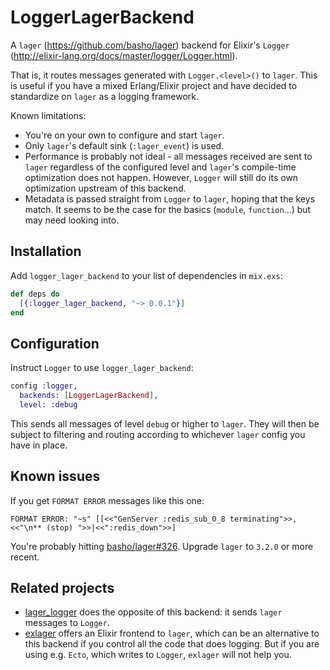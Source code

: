 # LoggerLagerBackend

A `lager` (https://github.com/basho/lager) backend for Elixir's `Logger`
(http://elixir-lang.org/docs/master/logger/Logger.html).

That is, it routes messages generated with `Logger.<level>()` to `lager`. This
is useful if you have a mixed Erlang/Elixir project and have decided to
standardize on `lager` as a logging framework.

Known limitations:
* You're on your own to configure and start `lager`.
* Only `lager`'s default sink (`:lager_event`) is used.
* Performance is probably not ideal - all messages received are sent to `lager`
  regardless of the configured level and `lager`'s compile-time optimization
  does not happen. However, `Logger` will still do its own optimization
  upstream of this backend.
* Metadata is passed straight from `Logger` to `lager`, hoping that the keys
  match. It seems to be the case for the basics (`module`, `function`...) but
  may need looking into.

## Installation

Add `logger_lager_backend` to your list of dependencies in `mix.exs`:

```elixir
def deps do
  [{:logger_lager_backend, "~> 0.0.1"}]
end
```

## Configuration

Instruct `Logger` to use `logger_lager_backend`:

```elixir
config :logger,
  backends: [LoggerLagerBackend],
  level: :debug
```

This sends all messages of level `debug` or higher to `lager`. They will then
be subject to filtering and routing according to whichever `lager` config you
have in place.

## Known issues

If you get `FORMAT ERROR` messages like this one:

```
FORMAT ERROR: "~s" [[<<"GenServer :redis_sub_0_8 terminating">>,<<"\n** (stop) ">>|<<":redis_down">>]
```

You're probably hitting [basho/lager#326](https://github.com/basho/lager/issues/326). Upgrade
`lager` to `3.2.0` or more recent.

## Related projects

* [lager_logger](https://github.com/PSPDFKit-labs/lager_logger) does the
  opposite of this backend: it sends `lager` messages to `Logger`.
* [exlager](https://github.com/khia/exlager) offers an Elixir frontend to
  `lager`, which can be an alternative to this backend if you control all the
  code that does logging. But if you are using e.g. `Ecto`, which writes to
  `Logger`, `exlager` will not help you.
